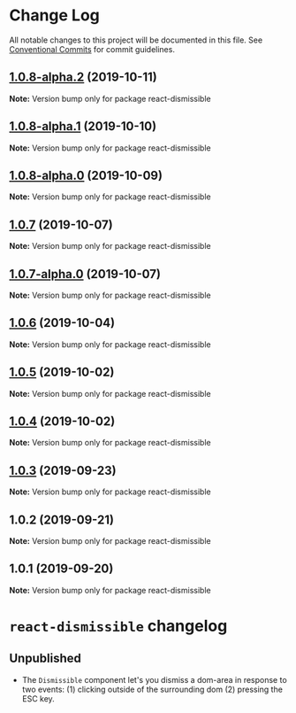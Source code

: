 # Change Log

All notable changes to this project will be documented in this file.
See [Conventional Commits](https://conventionalcommits.org) for commit guidelines.

## [1.0.8-alpha.2](https://github.com/tinacms/tinacms/compare/react-dismissible@1.0.8-alpha.1...react-dismissible@1.0.8-alpha.2) (2019-10-11)

**Note:** Version bump only for package react-dismissible





## [1.0.8-alpha.1](https://github.com/tinacms/tinacms/compare/react-dismissible@1.0.5...react-dismissible@1.0.8-alpha.1) (2019-10-10)

**Note:** Version bump only for package react-dismissible





## [1.0.8-alpha.0](https://github.com/tinacms/tinacms/compare/react-dismissible@1.0.5...react-dismissible@1.0.8-alpha.0) (2019-10-09)

**Note:** Version bump only for package react-dismissible





## [1.0.7](https://github.com/tinacms/tinacms/compare/react-dismissible@1.0.7-alpha.0...react-dismissible@1.0.7) (2019-10-07)

**Note:** Version bump only for package react-dismissible





## [1.0.7-alpha.0](https://github.com/tinacms/tinacms/compare/react-dismissible@1.0.5...react-dismissible@1.0.7-alpha.0) (2019-10-07)

**Note:** Version bump only for package react-dismissible





## [1.0.6](https://github.com/tinacms/tinacms/compare/react-dismissible@1.0.6-alpha.0...react-dismissible@1.0.6) (2019-10-04)

**Note:** Version bump only for package react-dismissible





## [1.0.5](https://github.com/tinacms/tinacms/compare/react-dismissible@1.0.4...react-dismissible@1.0.5) (2019-10-02)

**Note:** Version bump only for package react-dismissible





## [1.0.4](https://github.com/tinacms/tinacms/compare/react-dismissible@1.0.3...react-dismissible@1.0.4) (2019-10-02)

**Note:** Version bump only for package react-dismissible





## [1.0.3](https://github.com/tinacms/tinacms/compare/react-dismissible@1.0.2...react-dismissible@1.0.3) (2019-09-23)

**Note:** Version bump only for package react-dismissible





## 1.0.2 (2019-09-21)

**Note:** Version bump only for package react-dismissible





## 1.0.1 (2019-09-20)

**Note:** Version bump only for package react-dismissible





# `react-dismissible` changelog

## Unpublished

- The `Dismissible` component let's you dismiss a dom-area in response to two events: (1)
  clicking outside of the surrounding dom (2) pressing the ESC key.
